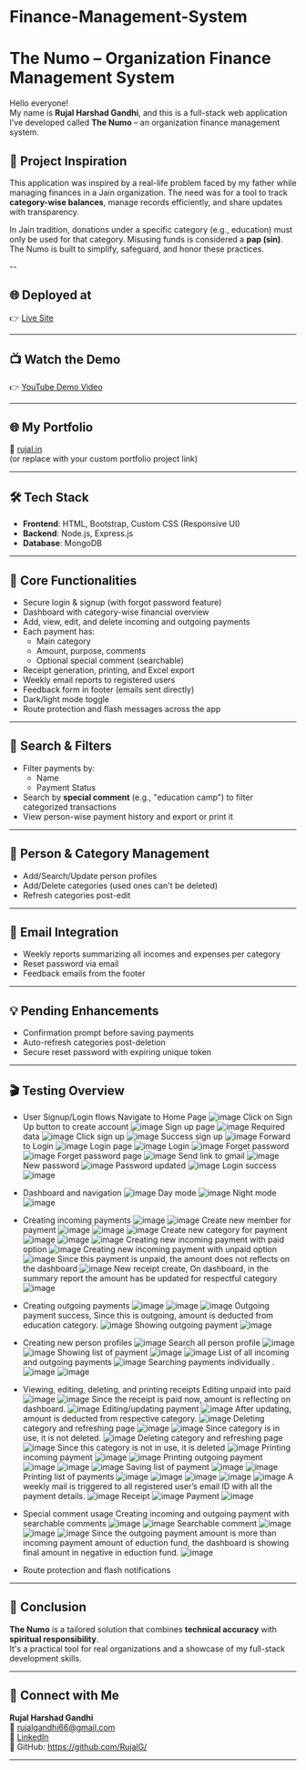# Finance-Management-System
# The Numo – Organization Finance Management System

Hello everyone!  
My name is **Rujal Harshad Gandhi**, and this is a full-stack web application I’ve developed called **The Numo** – an organization finance management system.

## 📌 Project Inspiration

This application was inspired by a real-life problem faced by my father while managing finances in a Jain organization. The need was for a tool to track **category-wise balances**, manage records efficiently, and share updates with transparency.

In Jain tradition, donations under a specific category (e.g., education) must only be used for that category. Misusing funds is considered a **pap (sin)**. The Numo is built to simplify, safeguard, and honor these practices.

--
## 🌐 Deployed at

👉 [Live Site](https://thenumo.rujal.in)

---
## 📺 Watch the Demo

👉 [YouTube Demo Video](https://www.youtube.com/watch?v=qKvNvjwlvJY&t=12s)

---

## 🌐 My Portfolio

🔗 [rujal.in](https://www.rujal.in)  
(or replace with your custom portfolio project link)

---

## 🛠️ Tech Stack

- **Frontend**: HTML, Bootstrap, Custom CSS (Responsive UI)
- **Backend**: Node.js, Express.js
- **Database**: MongoDB

---

## 🔐 Core Functionalities

- Secure login & signup (with forgot password feature)
- Dashboard with category-wise financial overview
- Add, view, edit, and delete incoming and outgoing payments
- Each payment has:
  - Main category
  - Amount, purpose, comments
  - Optional special comment (searchable)
- Receipt generation, printing, and Excel export
- Weekly email reports to registered users
- Feedback form in footer (emails sent directly)
- Dark/light mode toggle
- Route protection and flash messages across the app

---

## 🔎 Search & Filters

- Filter payments by:
  - Name
  - Payment Status
- Search by **special comment** (e.g., "education camp") to filter categorized transactions
- View person-wise payment history and export or print it

---

## 👥 Person & Category Management

- Add/Search/Update person profiles
- Add/Delete categories (used ones can't be deleted)
- Refresh categories post-edit

---

## 📧 Email Integration

- Weekly reports summarizing all incomes and expenses per category
- Reset password via email
- Feedback emails from the footer

---

## 💡 Pending Enhancements

- Confirmation prompt before saving payments
- Auto-refresh categories post-deletion
- Secure reset password with expiring unique token

---

## 🎬 Testing Overview

- User Signup/Login flows
  Navigate to Home Page
  ![image](https://github.com/user-attachments/assets/4ce0e127-64e8-43f9-9122-1f02f6247cdf)
  Click on Sign Up button to create account
  ![image](https://github.com/user-attachments/assets/034e7940-20d4-4a05-b1cb-6c781f1528c9)
  Sign up page
  ![image](https://github.com/user-attachments/assets/c2fcc84a-f0d9-49e3-8389-6b639e28a9b1)
  Required data
  ![image](https://github.com/user-attachments/assets/0b0b9011-492e-4e21-9447-f955639ec3f0)
  Click sign up
  ![image](https://github.com/user-attachments/assets/0f8e1e7d-7b91-4cc6-b2af-295d93bc20cc)
  Success sign up
  ![image](https://github.com/user-attachments/assets/358478f3-6c9a-4303-a041-826d4d7bdfef)
  Forward to Login
  ![image](https://github.com/user-attachments/assets/bbca26d1-64a8-475e-af4e-409ca8efed51)
  Login page
  ![image](https://github.com/user-attachments/assets/f4682f3f-c22a-4047-813b-4f16943cc056)
  Login
  ![image](https://github.com/user-attachments/assets/9e0347e2-8793-431e-9143-a65634f01230)
  Forget password
  ![image](https://github.com/user-attachments/assets/2a42f68b-d085-4f44-8eb2-2d5c621fa5de)
  Forget password page
  ![image](https://github.com/user-attachments/assets/3071412b-e2f3-402f-b644-59063785fffc)
  Send link to gmail
  ![image](https://github.com/user-attachments/assets/f6188f4d-4d20-4adf-8947-1e252753bb41)
  New password
  ![image](https://github.com/user-attachments/assets/97ce95ac-7791-4d2c-806b-b984890ca029)
  Password updated
  ![image](https://github.com/user-attachments/assets/216f0e1c-5927-46d3-a3dc-996351163eed)
  Login success
  ![image](https://github.com/user-attachments/assets/5f67842f-ca93-40f7-81cc-eed2a9652ab7)

- Dashboard and navigation
  ![image](https://github.com/user-attachments/assets/91224f52-2b38-40a5-a06f-c5e3e56af16a)
  Day mode
  ![image](https://github.com/user-attachments/assets/f35e830c-f6ff-4420-99c3-e842aa67c296)
  Night mode
  ![image](https://github.com/user-attachments/assets/89a91e06-70d6-4685-bdcb-a76c75c2bf4e)

- Creating incoming payments
  ![image](https://github.com/user-attachments/assets/c1fc39d3-fb92-48fc-b0e8-7b9485378350)
  ![image](https://github.com/user-attachments/assets/2770951e-bb85-4d11-87e5-020a63e45a6c)
  Create new member for payment
  ![image](https://github.com/user-attachments/assets/37dbdf76-9d18-4208-98c5-c3b456b01924)
  ![image](https://github.com/user-attachments/assets/9a2feb9a-7d6d-4b2f-8c65-914b1eba5fc3)
  ![image](https://github.com/user-attachments/assets/fde89430-0d20-41f2-a5db-aef39419ff2a)
  Create new category for payment
  ![image](https://github.com/user-attachments/assets/ac3bcf2b-8fda-4814-9fc2-8c3f4fd29460)
  ![image](https://github.com/user-attachments/assets/dec87878-0b07-4bc7-a842-870e62503821)
  ![image](https://github.com/user-attachments/assets/b29637ac-de63-483e-adff-1e53eea7bf24)
  Creating new incoming payment with paid option
  ![image](https://github.com/user-attachments/assets/fa4f4762-822c-4584-a3c3-4b14447f4740)
  Creating new incoming payment with unpaid option
  ![image](https://github.com/user-attachments/assets/4e671bfc-9a57-4d84-a12c-fc6c9e4edd9e)
  Since this payment is unpaid, the amount does not reflects on the dashboard
  ![image](https://github.com/user-attachments/assets/29636a72-5521-4266-af86-7c2121a8459a)
  New receipt create,
  On dashboard, in the summary report the amount has be updated for respectful category
  ![image](https://github.com/user-attachments/assets/77164ac7-74f3-4fa2-8864-3b430683318d)

- Creating outgoing payments
  ![image](https://github.com/user-attachments/assets/3dce568f-4d82-4fdd-ac92-a01d7e7f531c)
  ![image](https://github.com/user-attachments/assets/f8123631-536b-4211-bdc0-afb7de0f1b21)
  ![image](https://github.com/user-attachments/assets/aa755b5e-03f7-4b6f-8cf6-5e92f6f0c90e)
  Outgoing payment success,
  Since this is outgoing, amount is deducted from education category.
  ![image](https://github.com/user-attachments/assets/e4e60aa6-f5ff-41e5-87bf-ef99118909d9)
  Showing outgoing payment
  ![image](https://github.com/user-attachments/assets/cd170f70-2864-4dcb-a1ac-946ca0862b69)
  
- Creating new person profiles
  ![image](https://github.com/user-attachments/assets/d479aa32-fa33-4068-a108-bfeff73b37e1)
  Search all person profile
  ![image](https://github.com/user-attachments/assets/56b4bc72-b154-402b-b14f-7b32676ac483)
  ![image](https://github.com/user-attachments/assets/144b5b46-f262-4f47-bb23-7d22768138f4)
  Showing list of payment
  ![image](https://github.com/user-attachments/assets/09aaaf5a-51ec-492e-aa93-416a413b8a2d)
  ![image](https://github.com/user-attachments/assets/c3909898-6899-4c2b-9967-9f81dca4d5b1)
  List of all incoming and outgoing payments
  ![image](https://github.com/user-attachments/assets/8bbbbbcd-5fc6-4f38-8176-62b547764f76)
  Searching payments individually .
  ![image](https://github.com/user-attachments/assets/358db65e-6e8d-4325-a281-87e553ec93a9)
  ![image](https://github.com/user-attachments/assets/42fb95f3-72a8-4922-834f-03f1a0df502d)
  
- Viewing, editing, deleting, and printing receipts
  Editing unpaid into paid
  ![image](https://github.com/user-attachments/assets/30f3f1da-0918-4b7f-a3a9-4904e482d64c)
  ![image](https://github.com/user-attachments/assets/a92edb24-b52c-45ba-b655-95bf89f7fd88)
  Since the receipt is paid now, amount is reflecting on dashboard.
  ![image](https://github.com/user-attachments/assets/30d7c7e3-2896-4dc4-b469-e25e08790d37)
  Editing/updating payment
  ![image](https://github.com/user-attachments/assets/cde113db-b525-44fa-bbb6-d5d20f470599)
  After updating, amount is deducted from respective category.
  ![image](https://github.com/user-attachments/assets/d14a5c9f-93a7-4e92-b2f2-7018d7f7522f)
  Deleting category and refreshing page
  ![image](https://github.com/user-attachments/assets/d8abf7a9-3ffc-444d-87d1-02dc58ba51fb)
  ![image](https://github.com/user-attachments/assets/539133ae-8919-499e-88b4-2784a8f6af0c)
  Since category is in use, it is not deleted.
  ![image](https://github.com/user-attachments/assets/21e5e330-c9f6-4220-8187-008141f66480)
  Deleting category and refreshing page
  ![image](https://github.com/user-attachments/assets/92c800b8-4763-4307-8c2c-6e429ec9c825)
  Since this category is not in use, it is deleted
  ![image](https://github.com/user-attachments/assets/ebe717f9-1034-48ab-bfe5-714e7d8ce92f)
  Printing incoming payment
  ![image](https://github.com/user-attachments/assets/f6514a8a-87fd-46ae-9ce5-f061e223238c)
  ![image](https://github.com/user-attachments/assets/adcf7a64-af43-4d3c-bec3-c910b60f0a78)
  Printing outgoing payment
  ![image](https://github.com/user-attachments/assets/63201ff2-0bbb-476f-ad6e-b73a6e19f585)
  ![image](https://github.com/user-attachments/assets/55e83e79-abf6-41b1-98e4-e304731f4a2d)
  ![image](https://github.com/user-attachments/assets/d4d14210-eb4d-4936-8ac9-759f67eb9681)
  Saving list of payment
  ![image](https://github.com/user-attachments/assets/8b6c5d65-7efe-4314-9a37-1b34c24397e2)
  ![image](https://github.com/user-attachments/assets/29aafed1-acd1-45b0-8074-1891ea926230)
  Printing list of payments
  ![image](https://github.com/user-attachments/assets/302d3050-7701-43d4-a0a8-c7268f21216d)
  ![image](https://github.com/user-attachments/assets/46df4928-9842-4d17-8551-db019b4a2305)
  ![image](https://github.com/user-attachments/assets/d046fe75-316a-4032-b1e0-d56249f741ef)
  ![image](https://github.com/user-attachments/assets/2d3e3913-d538-4e06-bd27-1e1e9fd89539)
  ![image](https://github.com/user-attachments/assets/3e62ca0e-9e35-4764-8e9e-179804e069fd)
  A weekly mail is triggered to all registered user’s email ID with all the payment details.
  ![image](https://github.com/user-attachments/assets/73d0508b-598d-4066-a5e1-3503e7aa98f0)
  Receipt
  ![image](https://github.com/user-attachments/assets/3455d7b3-60cb-4fa8-9afa-62c4dc943dd5)
  Payment
  ![image](https://github.com/user-attachments/assets/a99d06e3-1f36-439f-b9d9-240a736b05fe)
  
- Special comment usage
  Creating incoming and outgoing payment with searchable comments
  ![image](https://github.com/user-attachments/assets/f0a4b64d-ca89-427e-aee6-36fa7cfa5587)
  ![image](https://github.com/user-attachments/assets/03f1970b-0a1d-4c8a-b4f1-c160f3f2d415)
  Searchable comment
  ![image](https://github.com/user-attachments/assets/56491b0e-b34a-4e3a-95d7-569cae6855af)
  ![image](https://github.com/user-attachments/assets/a79c4b72-f69d-49c8-a324-60b1df0c21d5)
  ![image](https://github.com/user-attachments/assets/bcbc284d-e75b-4561-83ae-c8c958eec7f8)
  Since the outgoing payment amount is more than incoming payment amount of eduction fund,
  the dashboard is showing final amount in negative in eduction fund.
  ![image](https://github.com/user-attachments/assets/2e34775f-2fef-4509-8da2-7d219d427c80)
  
- Route protection and flash notifications

---

## 🚀 Conclusion

**The Numo** is a tailored solution that combines **technical accuracy** with **spiritual responsibility**.  
It's a practical tool for real organizations and a showcase of my full-stack development skills.

---


## 📇 Connect with Me

**Rujal Harshad Gandhi**  
📧 rujalgandhi66@gmail.com  
🔗 [LinkedIn](https://www.linkedin.com/in/rujal-gandhi)  
📁 GitHub: https://github.com/RujalG/

---


